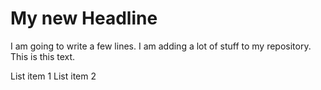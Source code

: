 # My new Headline
I am going to write a few lines.
I am adding a lot of stuff to my repository.
This is this text.

List item 1
List item 2
